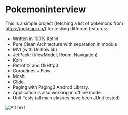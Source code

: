 # Pokemoninterview

This is a simple project (fetching a list of pokemons from https://pokeapi.co/) for testing different features:

* Written in 100% Kotlin
* Pure Clean Architecture with separation in module
* MVI (with Uniflow lib)
* JetPack: (ViewModel, Room, Navigation)
* Koin
* Retrofit2 and OkHttp3
* Coroutines + Flow
* Moshi.
* Glide.
* Paging with Paging3 Androd Library.
* Application is also working in offline mode.
* Unit Tests (all main classes have been JUnit tested)

![Alt text](screenshoot_1.png?raw=true "Pokemons")

